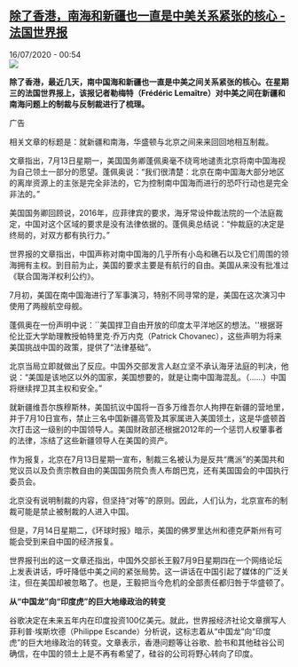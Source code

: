 <!--1594857384000-->
[除了香港，南海和新疆也一直是中美关系紧张的核心 - 法国世界报](http://www.rfi.fr//cn/%E4%B8%AD%E5%9B%BD/20200715-%E9%99%A4%E4%BA%86%E9%A6%99%E6%B8%AF%EF%BC%8C%E5%8D%97%E6%B5%B7%E5%92%8C%E6%96%B0%E7%96%86%E4%B9%9F%E4%B8%80%E7%9B%B4%E6%98%AF%E4%B8%AD%E7%BE%8E%E5%85%B3%E7%B3%BB%E7%B4%A7%E5%BC%A0%E7%9A%84%E6%A0%B8%E5%BF%83)
------

<div>16/07/2020 - 00:54</div><img src="https://s.rfi.fr/media/display/b0f09814-0ec6-11ea-bdff-005056a9aa4d/w:310/p:16x9/fa_guo_shi_jie_bao_wb161923-rfi-cn-20150123_cartouche.jpg"><p><strong>除了香港，最近几天，南中国海和新疆也一直是中美之间关系紧张的核心。在星期三的法国世界报上，该报记者勒梅特（Frédéric Lemaître）对中美之间在新疆和南海问题上的制裁与反制裁进行了梳理。</strong></p><div class="t-content__body u-clearfix"><div class="m-interstitial"><div class="m-interstitial__ad"><divclass="m-block-ad "data-tms-ad-type="box"data-tms-ad-status="idle"data-tms-ad-pos="1"><div class="m-block-ad__label">广告</div><div class="m-block-ad__content"></div></div></div></div><p>相关文章的标题是：就新疆和南海，华盛顿与北京之间来来回回地相互制裁。</p><p>文章指出，7月13日星期一，美国国务卿蓬佩奥毫不绕弯地谴责北京将南中国海视为自己领土一部分的愿望。蓬佩奥说：“我们很清楚：北京在南中国海大部分地区的离岸资源上的主张是完全非法的，它为控制南中国海而进行的恐吓行动也是完全非法的。”</p><p>美国国务卿回顾说，2016年，应菲律宾的要求，海牙常设仲裁法院的一个法庭裁定，中国对这个区域的要求是没有法律依据的。蓬佩奥总结说：“仲裁庭的决定是终局的，对双方都有执行力。”</p><p>世界报的文章指出，中国声称对南中国海的几乎所有小岛和礁石以及它们周围的领海拥有主权。到目前为止，美国的要求主要是有航行的自由。美国从来没有批准过《联合国海洋权利公约》。</p><p>7月初，美国在南中国海进行了军事演习，特别不同寻常的是，美国在这次演习中使用了两艘航空母舰。</p><p>蓬佩奥在一份声明中说：``美国捍卫自由开放的印度太平洋地区的想法。''根据哥伦比亚大学助理教授帕特里克·乔万内克（Patrick Chovanec），这些声明为将来美国挑战中国的政策，提供了“法律基础”。</p><p>北京当局立即就做出了反应。中国外交部发言人赵立坚不承认海牙法庭的判决，他说：“美国是该地区以外的国家，美国想要的，就是让南中国海混乱。（……）中国将继续捍卫其主权和安全。”</p><p>就新疆维吾尔族穆斯林，美国抗议中国将一百多万维吾尔人拘押在新疆的营地里，并于7月10日宣布，禁止三名中国新疆高管及其家属进入美国领土，这是华盛顿首次打击这一级别的中国领导人。美国财政部还根据2012年的一个惩罚人权肇事者的法律，冻结了这些新疆领导人在美国的资产。</p><p>作为报复，北京在7月13日星期一宣布，制裁三名被认为是反共“鹰派”的美国共和党议员以及负责宗教自由的美国国务院负责人布朗巴克，还有美国国会的中国执行委员会。</p><p>北京没有说明制裁的内容，但坚持“对等”的原则。因此，人们认为，北京宣布的制裁可能是禁止被制裁的人进入中国。</p><p>但是，7月14日星期二，《环球时报》暗示，美国的佛罗里达州和德克萨斯州有可能会受到来自中国的经济报复。</p><p>世界报刊出的这一文章还指出，中国外交部长王毅7月9日星期四在一个网络论坛上发表讲话，呼吁降低中美之间的紧张局势。这一讲话在中国引起了媒体的广泛关注，但在美国却被忽略了。也是，王毅把当今危机的全部责任都归咎于华盛顿了。</p><p><strong>从“中国龙”向“印度虎”的巨大地缘政治的转变</strong></p><p>谷歌决定在未来五年内在印度投资100亿美元。就此，世界报经济社论文章撰写人菲利普·埃斯坎德（Philippe Escande）分析说，这标志着从“中国龙”向“印度虎”的巨大地缘政治的转变。文章表示，香港问题等让谷歌、脸书和其他硅谷公司确信，在中国的领土上是不再有希望了，硅谷的公司将野心转向了印度。</p><p> </p><div class="o-self-promo o-self-promo--nl o-self-promo--hidden" data-selfpromo-newsletter></div><div class="o-self-promo o-self-promo--app o-self-promo--hidden" data-selfpromo-app></div></div>
